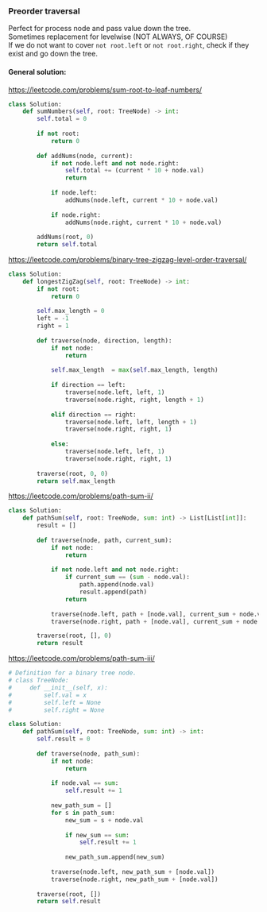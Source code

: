 ### Preorder traversal

Perfect for process node and pass value down the tree. <br />
Sometimes replacement for levelwise (NOT ALWAYS, OF COURSE) <br />
If we do not want to cover `not root.left` or `not root.right`, check if they exist and go down the tree. 

#### General solution:
https://leetcode.com/problems/sum-root-to-leaf-numbers/
```py
class Solution:
    def sumNumbers(self, root: TreeNode) -> int:
        self.total = 0
        
        if not root:
            return 0
        
        def addNums(node, current):
            if not node.left and not node.right:
                self.total += (current * 10 + node.val)
                return
            
            if node.left:
                addNums(node.left, current * 10 + node.val)
            
            if node.right:
                addNums(node.right, current * 10 + node.val)
             
        addNums(root, 0)
        return self.total
```
https://leetcode.com/problems/binary-tree-zigzag-level-order-traversal/
```py
class Solution:
    def longestZigZag(self, root: TreeNode) -> int:
        if not root:
            return 0
        
        self.max_length = 0
        left = -1
        right = 1
        
        def traverse(node, direction, length):
            if not node:
                return
            
            self.max_length  = max(self.max_length, length)
            
            if direction == left:
                traverse(node.left, left, 1)
                traverse(node.right, right, length + 1)
                
            elif direction == right:
                traverse(node.left, left, length + 1)
                traverse(node.right, right, 1)
                
            else:
                traverse(node.left, left, 1)
                traverse(node.right, right, 1)
            
        traverse(root, 0, 0)
        return self.max_length
```
https://leetcode.com/problems/path-sum-ii/
```py
class Solution:
    def pathSum(self, root: TreeNode, sum: int) -> List[List[int]]:
        result = []
        
        def traverse(node, path, current_sum):
            if not node:
                return
            
            if not node.left and not node.right:
                if current_sum == (sum - node.val):
                    path.append(node.val)
                    result.append(path)
                return
            
            traverse(node.left, path + [node.val], current_sum + node.val)
            traverse(node.right, path + [node.val], current_sum + node.val)

        traverse(root, [], 0)
        return result
```
https://leetcode.com/problems/path-sum-iii/
```py
# Definition for a binary tree node.
# class TreeNode:
#     def __init__(self, x):
#         self.val = x
#         self.left = None
#         self.right = None

class Solution:
    def pathSum(self, root: TreeNode, sum: int) -> int:
        self.result = 0
        
        def traverse(node, path_sum):
            if not node:
                return 
            
            if node.val == sum:
                self.result += 1
            
            new_path_sum = []
            for s in path_sum:
                new_sum = s + node.val
                
                if new_sum == sum:
                    self.result += 1
                    
                new_path_sum.append(new_sum)
            
            traverse(node.left, new_path_sum + [node.val])
            traverse(node.right, new_path_sum + [node.val])            
        
        traverse(root, [])
        return self.result
```